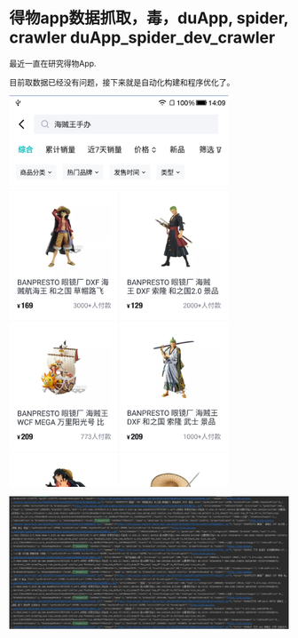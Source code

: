 # 得物app数据抓取，毒，duApp, spider, crawler duApp_spider_dev_crawler




最近一直在研究得物App.

目前取数据已经没有问题，接下来就是自动化构建和程序优化了。

![](demo/demo03.png)

![](demo/demo02.png)
